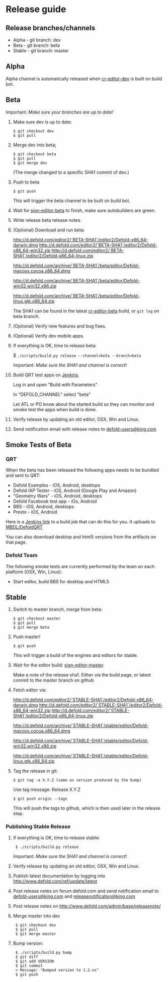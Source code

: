 # Release guide

## Release branches/channels
* Alpha - git branch: dev
* Beta - git branch: beta
* Stable - git branch: master

## Alpha
Alpha channel is automatically released when [cr-editor-dev](http://ci.defold.com/builders/cr-editor-dev) is built on build bot.

## Beta
Important: *Make sure your branches are up to date!*

 1. Make sure dev is up to date:
 
        $ git checkout dev
        $ git pull

 1. Merge dev into beta;

        $ git checkout beta
        $ git pull
        $ git merge dev

    (The merge changed to a specific SHA1 commit of dev.)

 1. Push to beta
 
        $ git push
 
    This will trigger the beta channel to be built on build bot.

 1. Wait for [sign-editor-beta](http://ci.defold.com/builders/sign-editor-beta) to finish, make sure autobuilders are green.
 1. Write release beta release notes.
 1. (Optional) Download and run beta:
 
    http://d.defold.com/editor2/`BETA-SHA1`/editor2/Defold-x86_64-darwin.dmg
    http://d.defold.com/editor2/`BETA-SHA1`/editor2/Defold-x86_64-win32.zip
    http://d.defold.com/editor2/`BETA-SHA1`/editor2/Defold-x86_64-linux.zip
 
    http://d.defold.com/archive/`BETA-SHA1`/beta/editor/Defold-macosx.cocoa.x86_64.dmg
    
    http://d.defold.com/archive/`BETA-SHA1`/beta/editor/Defold-win32.win32.x86.zip
    
    http://d.defold.com/archive/`BETA-SHA1`/beta/editor/Defold-linux.gtk.x86_64.zip
    
    The SHA1 can be found in the latest [cr-editor-beta](http://ci.defold.com/builders/cr-editor-beta) build, or `git log` on beta branch.

 1. (Optional) Verify new features and bug fixes.
 1. (Optional) Verify dev mobile apps.

 1. If everything is OK, time to release beta:
 
    $ `./scripts/build.py release --channel=beta --branch=beta`

    Important: *Make sure the SHA1 and channel is correct!*

 1. Build QRT test apps on [Jenkins](https://jenkins-stockholm.int.midasplayer.com/job/defold-qrt/).

    Log in and open "Build with Parameters"

    In "DEFOLD_CHANNEL" select "beta"
    
    Let ATL or PO know about the started build so they can monitor and smoke test the apps when build is done.

 1. Verify release by updating an old editor, OSX, Win and Linux.

 1. Send notification email with release notes to defold-users@king.com

## Smoke Tests of Beta

### QRT
When the beta has been released the following apps needs to be bundled and sent to QRT:
* Defold Examples - iOS, Android, desktops
* Defold IAP Tester - iOS, Android (Google Play and Amazon)
* "Geometry Wars" - iOS, Android, desktops
* Defold Facebook test app - iOs, Android
* BBS - iOS, Android, desktops
* Presto - iOS, Android

Here is a [Jenkins link](https://jenkins-stockholm.int.midasplayer.com/job/defold-qrt/) to a build job that can do this for you. It uploads to [MBDL/DefoldQRT](https://mbdl3.midasplayer.com/#/builds/DefoldQRT)

You can also download desktop and html5 versions from the artifacts on that page.

### Defold Team
The following smoke tests are currently performed by the team on each platform (OSX, Win, Linux):
* Start editor, build BBS for desktop and HTML5

## Stable

 1. Switch to master branch, merge from beta:

        $ git checkout master
        $ git pull
        $ git merge beta

 1. Push master!

        $ git push

    This will trigger a build of the engines and editors for stable.
    
 1. Wait for the editor build: [sign-editor-master](http://ci.defold.com/builders/sign-editor-master).

    Make a note of the release sha1. Either via the build page, or latest commit to the master branch on github
 
 1. Fetch editor via:
 
    http://d.defold.com/editor2/`STABLE-SHA1`/editor2/Defold-x86_64-darwin.dmg
    http://d.defold.com/editor2/`STABLE-SHA1`/editor2/Defold-x86_64-win32.zip
    http://d.defold.com/editor2/`STABLE-SHA1`/editor2/Defold-x86_64-linux.zip
 
    http://d.defold.com/archive/`STABLE-SHA1`/stable/editor/Defold-macosx.cocoa.x86_64.dmg
    
    http://d.defold.com/archive/`STABLE-SHA1`/stable/editor/Defold-win32.win32.x86.zip
    
    http://d.defold.com/archive/`STABLE-SHA1`/stable/editor/Defold-linux.gtk.x86_64.zip
    
 1. Tag the release in git:

        $ git tag -a X.Y.Z (same as version produced by the bump)
    Use tag message: Release X.Y.Z

        $ git push origin --tags
    This will push the tags to github, which is then used later in the release step.

### Publishing Stable Release

1. If everything is OK, time to release stable:

        $ ./scripts/build.py release
    Important: *Make sure the SHA1 and channel is correct!*

1. Verify release by updating an old editor, OSX, Win and Linux.
1. Publish latest documentation by logging into http://www.defold.com/ref/update/latest
1. Post release notes on forum.defold.com and send notification email to defold-users@king.com and releasenotification@king.com
1. Post release notes on http://www.defold.com/admin/base/releasenote/

1. Merge master into dev

        $ git checkout dev
        $ git pull
        $ git merge master

1. Bump version:

        $ ./scripts/build.py bump
        $ git diff
        $ git add VERSION
        $ git commit
        > Message: "Bumped version to 1.2.xx"
        $ git push


